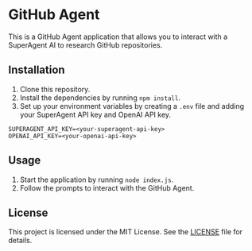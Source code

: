 # GitHub Agent

This is a GitHub Agent application that allows you to interact with a SuperAgent AI to research GitHub repositories.

## Installation

1. Clone this repository.
2. Install the dependencies by running `npm install`.
3. Set up your environment variables by creating a `.env` file and adding your SuperAgent API key and OpenAI API key.

```
SUPERAGENT_API_KEY=<your-superagent-api-key>
OPENAI_API_KEY=<your-openai-api-key>
```

## Usage

1. Start the application by running `node index.js`.
2. Follow the prompts to interact with the GitHub Agent.

## License

This project is licensed under the MIT License. See the [LICENSE](LICENSE) file for details.